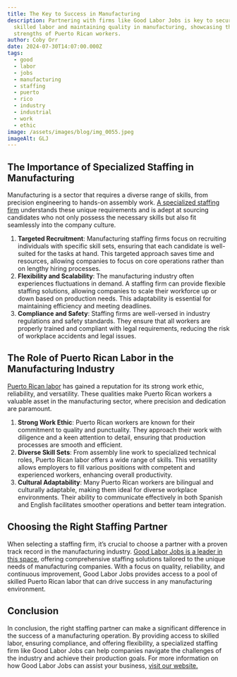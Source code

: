 ```yaml
---
title: The Key to Success in Manufacturing
description: Partnering with firms like Good Labor Jobs is key to securing
  skilled labor and maintaining quality in manufacturing, showcasing the
  strengths of Puerto Rican workers.
author: Coby Orr
date: 2024-07-30T14:07:00.000Z
tags:
  - good
  - labor
  - jobs
  - manufacturing
  - staffing
  - puerto
  - rico
  - industry
  - industrial
  - work
  - ethic
image: /assets/images/blog/img_0055.jpeg
imageAlt: GLJ
---
```


## The Importance of Specialized Staffing in Manufacturing

Manufacturing is a sector that requires a diverse range of skills, from precision engineering to hands-on assembly work. [A specialized staffing firm](https://goodlaborjobs.com/skilled-labor-staffing/) understands these unique requirements and is adept at sourcing candidates who not only possess the necessary skills but also fit seamlessly into the company culture.

1. **Targeted Recruitment**: Manufacturing staffing firms focus on recruiting individuals with specific skill sets, ensuring that each candidate is well-suited for the tasks at hand. This targeted approach saves time and resources, allowing companies to focus on core operations rather than on lengthy hiring processes.
2. **Flexibility and Scalability**: The manufacturing industry often experiences fluctuations in demand. A staffing firm can provide flexible staffing solutions, allowing companies to scale their workforce up or down based on production needs. This adaptability is essential for maintaining efficiency and meeting deadlines.
3. **Compliance and Safety**: Staffing firms are well-versed in industry regulations and safety standards. They ensure that all workers are properly trained and compliant with legal requirements, reducing the risk of workplace accidents and legal issues.

## The Role of Puerto Rican Labor in the Manufacturing Industry

[Puerto Rican labor](https://goodlaborjobs.com/about/) has gained a reputation for its strong work ethic, reliability, and versatility. These qualities make Puerto Rican workers a valuable asset in the manufacturing sector, where precision and dedication are paramount.

1. **Strong Work Ethic**: Puerto Rican workers are known for their commitment to quality and punctuality. They approach their work with diligence and a keen attention to detail, ensuring that production processes are smooth and efficient.
2. **Diverse Skill Sets**: From assembly line work to specialized technical roles, Puerto Rican labor offers a wide range of skills. This versatility allows employers to fill various positions with competent and experienced workers, enhancing overall productivity.
3. **Cultural Adaptability**: Many Puerto Rican workers are bilingual and culturally adaptable, making them ideal for diverse workplace environments. Their ability to communicate effectively in both Spanish and English facilitates smoother operations and better team integration.

## Choosing the Right Staffing Partner

When selecting a staffing firm, it’s crucial to choose a partner with a proven track record in the manufacturing industry. [Good Labor Jobs is a leader in this space](https://goodlaborjobs.com/testimonials/), offering comprehensive staffing solutions tailored to the unique needs of manufacturing companies. With a focus on quality, reliability, and continuous improvement, Good Labor Jobs provides access to a pool of skilled Puerto Rican labor that can drive success in any manufacturing environment.

## Conclusion

In conclusion, the right staffing partner can make a significant difference in the success of a manufacturing operation. By providing access to skilled labor, ensuring compliance, and offering flexibility, a specialized staffing firm like Good Labor Jobs can help companies navigate the challenges of the industry and achieve their production goals. For more information on how Good Labor Jobs can assist your business, [visit our website.](https://goodlaborjobs.com)
